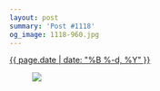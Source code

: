 ```yaml
---
layout: post
summary: 'Post #1118'
og_image: 1118-960.jpg
---
```


<div class="post">
 <time>
  <a href="/1118">
   {{ page.date | date: "%B %-d, %Y" }}
  </a>
 </time>
 <a href="/1118">
  <figure data-taken="3/15/2020">
   <img sizes="(min-width: 700px) 50vw, calc(100vw - 2rem)" src="{{ site.assets_url }}/1118-480.jpg" srcset="{{ site.assets_url }}/1118-240.jpg 240w, {{ site.assets_url }}/1118-480.jpg 480w, {{ site.assets_url }}/1118-720.jpg 720w, {{ site.assets_url }}/1118-960.jpg 960w"/>
  </figure>
 </a>
</div>
